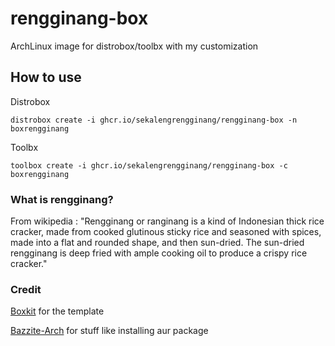 # rengginang-box
ArchLinux image for distrobox/toolbx with my customization

## How to use
Distrobox

 ```distrobox create -i ghcr.io/sekalengrengginang/rengginang-box -n boxrengginang```

Toolbx

 ```toolbox create -i ghcr.io/sekalengrengginang/rengginang-box -c boxrengginang```

### What is rengginang?
From wikipedia : "Rengginang or ranginang is a kind of Indonesian thick rice cracker, 
made from cooked glutinous sticky rice and seasoned with spices, made into a flat and rounded shape, 
and then sun-dried. The sun-dried rengginang is deep fried with ample cooking oil 
to produce a crispy rice cracker."

### Credit
[Boxkit](https://github.com/ublue-os/boxkit) for the template

[Bazzite-Arch](https://github.com/ublue-os/bazzite-arch) for stuff like installing aur package
